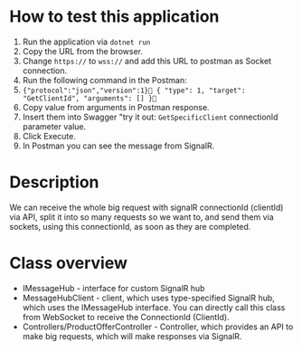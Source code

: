 # How to test this application

1. Run the application via `dotnet run`
2. Copy the URL from the browser.
3. Change `https://` to `wss://` and add this URL to postman as Socket connection.
4. Run the following command in the Postman:
5. `{"protocol":"json","version":1}
    {
        "type": 1,
        "target": "GetClientId",
        "arguments": []
    }`
6. Copy value from arguments in Postman response.
7. Insert them into Swagger "try it out: `GetSpecificClient` connectionId parameter value.
8. Click Execute.
9. In Postman you can see the message from SignalR.

# Description
We can receive the whole big request with signalR connectionId (clientId) via API, split it into so many requests so we want to, and send them via sockets, using this connectionId, as soon as they are completed.

# Class overview
- IMessageHub - interface for custom SignalR hub
- MessageHubClient - client, which uses type-specified SignalR hub, which uses the IMessageHub interface. You can directly call this class from WebSocket to receive the ConnectionId (ClientId).
- Controllers/ProductOfferController - Controller, which provides an API to make big requests, which will make responses via SignalR.


   
